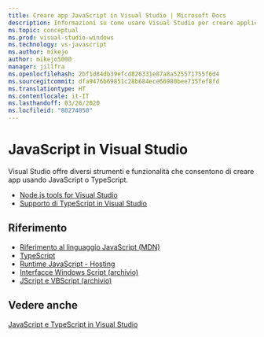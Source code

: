 ```yaml
---
title: Creare app JavaScript in Visual Studio | Microsoft Docs
description: Informazioni su come usare Visual Studio per creare applicazioni JavaScript.
ms.topic: conceptual
ms.prod: visual-studio-windows
ms.technology: vs-javascript
ms.author: mikejo
author: mikejo5000
manager: jillfra
ms.openlocfilehash: 2bf1d84db39efcd826331e87a8a525571755f6d4
ms.sourcegitcommit: dfa9476b69851c28b684ece66980bee735fef8fd
ms.translationtype: HT
ms.contentlocale: it-IT
ms.lasthandoff: 03/26/2020
ms.locfileid: "80274050"
---
```

# <a name="javascript-in-visual-studio"></a>JavaScript in Visual Studio

Visual Studio offre diversi strumenti e funzionalità che consentono di creare app usando JavaScript o TypeScript.

- [Node.js tools for Visual Studio](/visualstudio/ide/quickstart-nodejs)
- [Supporto di TypeScript in Visual Studio](/visualstudio/javascript/javascript-in-vs-2019)

## <a name="reference"></a>Riferimento

- [Riferimento al linguaggio JavaScript (MDN) ](https://developer.mozilla.org/en-US/docs/Web/JavaScript/Reference)
- [TypeScript](http://www.typescriptlang.org/docs/tutorial.html)
- [Runtime JavaScript - Hosting](/microsoft-edge/hosting/javascript-runtime-hosting)
- [Interfacce Windows Script (archivio)](/previous-versions/windows/internet-explorer/ie-developer/scripting-articles/fdee6589(v%3dvs.94))
- [JScript e VBScript (archivio)](/previous-versions/windows/internet-explorer/ie-developer/scripting-articles/d1et7k7c(v%3dvs.84))

## <a name="see-also"></a>Vedere anche

[JavaScript e TypeScript in Visual Studio](/visualstudio/javascript/)
